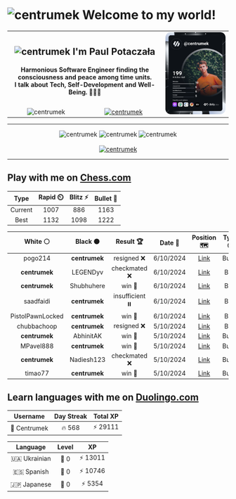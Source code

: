 <h1>
  <img
    src="https://emojis.slackmojis.com/emojis/images/1531849430/4246/blob-sunglasses.gif"
    width="30"
    alt="centrumek"
  />
  Welcome to my world!
</h1>

<table>
  <tbody>
    <tr>
      <td align="center" width="70%" colspan="2">
        <h2>
          <img
            src="https://raw.githubusercontent.com/MartinHeinz/MartinHeinz/master/wave.gif"
            width="30px"
            alt="centrumek"
          />
          I'm Paul Potaczała
        </h2>
        <h4>
          Harmonious Software Engineer finding the consciousness and peace among time units.
          <br/>
          I talk about Tech, Self-Development and Well-Being. 🌿🧘🚀
        </h4>
      </td>
      <td width="30%" rowspan="2">
        <a href="https://app.daily.dev/centrumek">
          <img
            src="./devcard.svg"
            alt="centrumek"
          />
        </a>
      </td>
    </tr>
    <tr align="center">
      <td>
        <img
          src="https://komarev.com/ghpvc/?username=centrumek&label=visitors&color=0e75b6&style=flat"
          alt="centrumek"
        >
      </td>
      <td>
        <a href="https://stackoverflow.com/users/14496012/centrumek">
          <img
            src="https://stackoverflow.com/users/flair/14496012.png?theme=dark"
            alt="centrumek"
          >
        </a>
      </td>
    </tr>
  </tbody>
</table>

---
<div align="center">
  <img 
    src="https://github-readme-stats.vercel.app/api?username=centrumek&show_icons=true&count_private=true&theme=dark&hide_border=true&hide=issues,contribs&bg_color=00000000"
    alt="centrumek"
  />
  <img
    src="https://github-readme-stats.vercel.app/api/top-langs/?username=centrumek&layout=compact&hide_border=true&theme=dark&bg_color=00000000&langs_count=6&exclude_repo=air-statistic-app"
    alt="centrumek"
  />
  <img 
    src="https://github-readme-streak-stats.herokuapp.com?user=centrumek&theme=dark&hide_border=true&background=FFFFFF00"
    alt="centrumek"
  />
  <br/>
  <br/>
  <a href="https://www.buymeacoffee.com/centrumek">
    <img
      src="https://cdn.buymeacoffee.com/buttons/v2/default-orange.png"
      height="50"
      width="210"
      alt="centrumek"
    />
  </a>
</div>

---

## Play with me on [Chess.com](https://www.chess.com/member/centrumek)

<div align="center">
<!--START_SECTION:chessStats-->
<!-- Automatically generated with https://github.com/Balastrong/chess-stats-action -->

| Type | Rapid ⏲️ | Blitz ⚡ | Bullet 🔫 |
|:---:|:---:|:---:|:---:|
| Current | 1007 | 886 | 1163 |
| Best | 1132 | 1098 | 1222 |

| White ⚪ | Black ⚫ | Result 🏆 | Date 📅 | Position 🗺️ | Type 🕕 |
|:---:|:---:|:---:|:---:|:---:|:---:|
| pogo214 | **centrumek** | resigned ❌ | 6/10/2024 | <a href="http://www.ee.unb.ca/cgi-bin/tervo/fen.pl?select=rnbqkb1r/p4ppp/2p1pn2/8/NppPP3/4BN2/PP2BPPP/R2QK2R b KQkq -">Link</a> | Bullet |
| **centrumek** | LEGENDyv | checkmated ❌ | 6/10/2024 | <a href="http://www.ee.unb.ca/cgi-bin/tervo/fen.pl?select=1k1r4/1p3pp1/p6p/4P3/8/3p4/PP2q3/2R1KR2 w - -">Link</a> | Blitz |
| **centrumek** | Shubhuhere | win 🥇 | 6/10/2024 | <a href="http://www.ee.unb.ca/cgi-bin/tervo/fen.pl?select=2kr4/2R5/4p3/1RPbB2p/1P1P1P1P/6r1/7K/8 b - -">Link</a> | Blitz |
| saadfaidi | **centrumek** | insufficient ⏸️ | 6/10/2024 | <a href="http://www.ee.unb.ca/cgi-bin/tervo/fen.pl?select=8/8/8/8/8/5K2/8/k7 w - -">Link</a> | Blitz |
| PistolPawnLocked | **centrumek** | win 🥇 | 6/10/2024 | <a href="http://www.ee.unb.ca/cgi-bin/tervo/fen.pl?select=4k3/pr6/7p/3P1pp1/P1P5/8/6PP/6K1 w - -">Link</a> | Blitz |
| chubbachoop | **centrumek** | resigned ❌ | 5/10/2024 | <a href="http://www.ee.unb.ca/cgi-bin/tervo/fen.pl?select=8/4R3/2k5/7R/6p1/1K4P1/5P1P/8 b - -">Link</a> | Blitz |
| **centrumek** | AbhinitAK | win 🥇 | 5/10/2024 | <a href="http://www.ee.unb.ca/cgi-bin/tervo/fen.pl?select=8/5p2/6k1/4P3/3P4/1K6/r7/8 b - -">Link</a> | Bullet |
| MPavel888 | **centrumek** | win 🥇 | 5/10/2024 | <a href="http://www.ee.unb.ca/cgi-bin/tervo/fen.pl?select=r5q1/p6r/3Rp2P/pk2N3/4p3/1P2b3/1B6/1K2Q2R w - -">Link</a> | Bullet |
| **centrumek** | Nadiesh123 | checkmated ❌ | 5/10/2024 | <a href="http://www.ee.unb.ca/cgi-bin/tervo/fen.pl?select=r5k1/2R2pbp/4p1p1/4P3/2p2PP1/8/1r5P/q6K w - -">Link</a> | Bullet |
| timao77 | **centrumek** | win 🥇 | 5/10/2024 | <a href="http://www.ee.unb.ca/cgi-bin/tervo/fen.pl?select=8/8/6kp/5pr1/R7/PB2n2P/2P5/7K w - -">Link</a> | Bullet |

<!--END_SECTION:chessStats-->
</div>

## Learn languages with me on [Duolingo.com](https://www.duolingo.com/profile/Centrumek)

<div align="center">
<!--START_SECTION:duolingoStats-->
<!-- Automatically generated with https://github.com/centrumek/duolingo-readme-stats-->

| Username | Day Streak | Total XP |
|:---:|:---:|:---:|
| 👤 Centrumek | 🔥 568 | ⚡ 29111 |

| Language | Level | XP |
|:---:|:---:|:---:|
| 🇺🇦 Ukrainian | 👑 0 | ⚡ 13011 |
| 🇪🇸 Spanish | 👑 0 | ⚡ 10746 |
| 🇯🇵 Japanese | 👑 0 | ⚡ 5354 |

<!--END_SECTION:duolingoStats-->
</div>
<!--
**centrumek/centrumek** is a ✨ _special_ ✨ repository because its `README.md` (this file) appears on your GitHub profile.

Here are some ideas to get you started:

- 🔭 I’m currently working on ...
- 🌱 I’m currently learning ...
- 👯 I’m looking to collaborate on ...
- 🤔 I’m looking for help with ...
- 💬 Ask me about ...
- 📫 How to reach me: ...
- 😄 Pronouns: ...
- ⚡ Fun fact: ...
-->
